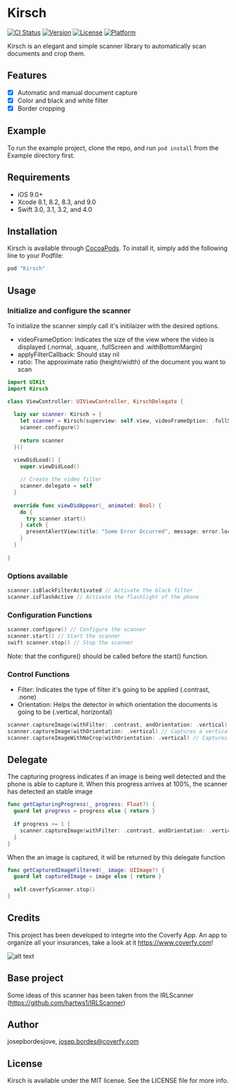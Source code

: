 # Kirsch

[![CI Status](http://img.shields.io/travis/josepbordesjove/Kirsch.svg?style=flat)](https://travis-ci.org/josepbordesjove/Kirsch)
[![Version](https://img.shields.io/cocoapods/v/Kirsch.svg?style=flat)](http://cocoapods.org/pods/Kirsch)
[![License](https://img.shields.io/cocoapods/l/Kirsch.svg?style=flat)](http://cocoapods.org/pods/Kirsch)
[![Platform](https://img.shields.io/cocoapods/p/Kirsch.svg?style=flat)](http://cocoapods.org/pods/Kirsch)

Kirsch is an elegant and simple scanner library to automatically scan documents and crop them.

## Features
- [x] Automatic and manual document capture
- [x] Color and black and white filter
- [x] Border cropping

## Example

To run the example project, clone the repo, and run `pod install` from the Example directory first.

## Requirements
- iOS 9.0+ 
- Xcode 8.1, 8.2, 8.3, and 9.0
- Swift 3.0, 3.1, 3.2, and 4.0

## Installation

Kirsch is available through [CocoaPods](http://cocoapods.org). To install
it, simply add the following line to your Podfile:

```ruby
pod "Kirsch"
```

## Usage
### Initialize and configure the scanner
To initialize the scanner simply call it's initilaizer with the desired options. 
* videoFrameOption: Indicates the size of the view where the video is displayed (.normal, .square, .fullScreen and .withBottomMargin)
* applyFilterCallback: Should stay nil
* ratio: The approximate ratio (height/width) of the document you want to scan

```swift
import UIKit
import Kirsch

class ViewController: UIViewController, KirschDelegate {
  
  lazy var scanner: Kirsch = {
    let scanner = Kirsch(superview: self.view, videoFrameOption: .fullScreen, applyFilterCallback: nil, ratio: 1.5)
    scanner.configure()
    
    return scanner
  }()

  viewDidLoad() {
    super.viewDidLoad()
    
    // Create the video filter
    scanner.delegate = self
  }
  
  override func viewDidAppear(_ animated: Bool) {
    do {
      try scanner.start()
    } catch {
      presentAlertView(title: "Some Error Occurred", message: error.localizedDescription)
    }
  }
  
}
```

### Options available
```swift 
scanner.isBlackFilterActivated // Activate the black filter 
scanner.isFlashActive // Activate the flashlight of the phone 
```

### Configuration Functions
```swift 
scanner.configure() // Configure the scanner
scanner.start() // Start the scanner
swift scanner.stop() // Stop the scanner
```

Note: that the configure() should be called before the start() function.

### Control  Functions
* Filter: Indicates the type of filter it's going to be applied (.contrast, .none)
* Orientation: Helps the detector in which orientation the documents is going to be (.vertical, horizontal)

```swift 
scanner.captureImage(withFilter: .contrast, andOrientation: .vertical) // Captures vertical image and applying a high contrast filter
scanner.captureImage(withOrientation: .vertical) // Captures a vertical image without applying any filters
scanner.captureImageWithNoCrop(withOrientation: .vertical) // Captures a vertical image without cropping any borders
```

## Delegate

The capturing progress indicates if an image is being well detected and the phone is able to capture it. When this progress arrives at 100%, the scanner has detected an stable image

```swift
func getCapturingProgress(_ progress: Float?) {
  guard let progress = progress else { return }
        
  if progress >= 1 {
    scanner.captureImage(withFilter: .contrast, andOrientation: .vertical)
  }
}
```

When the an image is captured, it will be returned by this delegate function 
```swift
func getCapturedImageFiltered(_ image: UIImage?) {
  guard let capturedImage = image else { return }
   
  self.coverfyScanner.stop()
}
```
## Credits
This project has been developed to integrte into the Coverfy App. An app to organize all your insurances, take a look at it https://www.coverfy.com!

![alt text](https://www.coverfy.com/wp-content/uploads/2016/07/coverfy-logo.png=250x250)

## Base project
Some ideas of this scanner has been taken from the IRLScanner (https://github.com/hartws1/IRLScanner)

## Author

josepbordesjove, josep.bordes@coverfy.com

## License

Kirsch is available under the MIT license. See the LICENSE file for more info.
